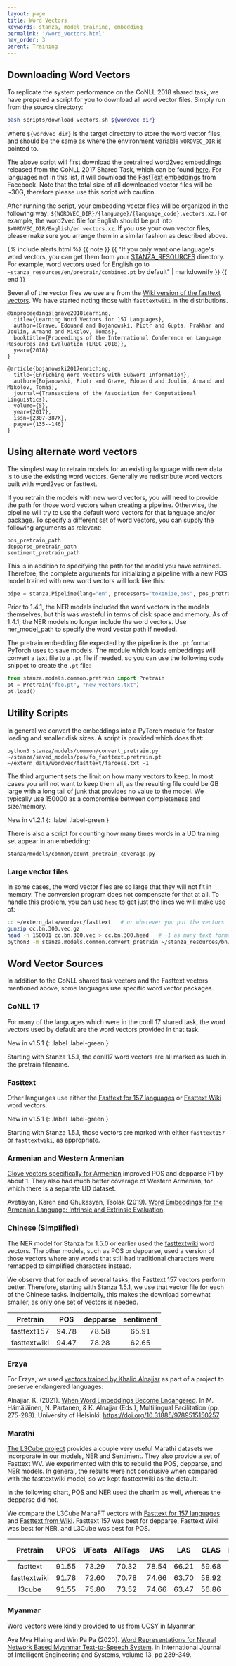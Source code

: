 ```yaml
---
layout: page
title: Word Vectors
keywords: stanza, model training, embedding
permalink: '/word_vectors.html'
nav_order: 3
parent: Training
---
```


## Downloading Word Vectors

To replicate the system performance on the CoNLL 2018 shared task, we have prepared a script for you to download all word vector files. Simply run from the source directory:
```bash
bash scripts/download_vectors.sh ${wordvec_dir}
```
where `${wordvec_dir}` is the target directory to store the word vector files, and should be the same as where the environment variable `WORDVEC_DIR` is pointed to.

The above script will first download the pretrained word2vec embeddings released from the CoNLL 2017 Shared Task, which can be found [here](https://lindat.mff.cuni.cz/repository/xmlui/bitstream/handle/11234/1-1989/word-embeddings-conll17.tar?sequence=9&isAllowed=y). For languages not in this list, it will download the [FastText embeddings](https://fasttext.cc/docs/en/crawl-vectors.html) from Facebook. Note that the total size of all downloaded vector files will be ~30G, therefore please use this script with caution.

After running the script, your embedding vector files will be organized in the following way:
`${WORDVEC_DIR}/{language}/{language_code}.vectors.xz`. For example, the word2vec file for English should be put into `$WORDVEC_DIR/English/en.vectors.xz`. If you use your own vector files, please make sure you arrange them in a similar fashion as described above.

{% include alerts.html %}
{{ note }}
{{ "If you only want one language's word vectors, you can get them from your [STANZA_RESOURCES](download_models.md) directory.  For example, word vectors used for English go to `~stanza_resources/en/pretrain/combined.pt` by default" | markdownify }}
{{ end }}

Several of the vector files we use are from the [Wiki version of the
fasttext vectors](https://fasttext.cc/docs/en/crawl-vectors.html).  We
have started noting those with `fasttextwiki` in the distributions.

```
@inproceedings{grave2018learning,
  title={Learning Word Vectors for 157 Languages},
  author={Grave, Edouard and Bojanowski, Piotr and Gupta, Prakhar and Joulin, Armand and Mikolov, Tomas},
  booktitle={Proceedings of the International Conference on Language Resources and Evaluation (LREC 2018)},
  year={2018}
}
```


```
@article{bojanowski2017enriching,
  title={Enriching Word Vectors with Subword Information},
  author={Bojanowski, Piotr and Grave, Edouard and Joulin, Armand and Mikolov, Tomas},
  journal={Transactions of the Association for Computational Linguistics},
  volume={5},
  year={2017},
  issn={2307-387X},
  pages={135--146}
}
```

## Using alternate word vectors

The simplest way to retrain models for an existing language with new data is to use the existing word vectors.  Generally we redistribute word vectors built with word2vec or fasttext.

If you retrain the models with new word vectors, you will need to provide the path for those word vectors when creating a pipeline.  Otherwise, the pipeline will try to use the default word vectors for that language and/or package.  To specify a different set of word vectors, you can supply the following arguments as relevant:

```
pos_pretrain_path
depparse_pretrain_path
sentiment_pretrain_path
```

This is in addition to specifying the path for the model you have retrained.  Therefore, the complete arguments for initializing a pipeline with a new POS model trained with new word vectors will look like this:

```python
pipe = stanza.Pipeline(lang="en", processors="tokenize,pos", pos_pretrain_path="new_en_wv.pt", pos_model_path="new_pos_model.pt")
```

Prior to 1.4.1, the NER models included the word vectors in the models
themselves, but this was wasteful in terms of disk space and memory.
As of 1.4.1, the NER models no longer include the word vectors.  Use
ner_model_path to specify the word vector path if needed.


The pretrain embedding file expected by the pipeline is the `.pt` format PyTorch uses to save models.  The module which loads embeddings will convert a text file to a `.pt` file if needed, so you can use the following code snippet to create the `.pt` file:

```python
from stanza.models.common.pretrain import Pretrain
pt = Pretrain("foo.pt", "new_vectors.txt")
pt.load()
```

## Utility Scripts

In general we convert the embeddings into a PyTorch module for faster
loading and smaller disk sizes.  A script is provided which does that:

```
python3 stanza/models/common/convert_pretrain.py ~/stanza/saved_models/pos/fo_fasttext.pretrain.pt ~/extern_data/wordvec/fasttext/faroese.txt -1
```

The third argument sets the limit on how many vectors to keep.  In
most cases you will not want to keep them all, as the resulting file
could be GB large with a long tail of junk that provides no value to
the model.  We typically use 150000 as a compromise between
completeness and size/memory.

New in v1.2.1
{: .label .label-green }

There is also a script for counting how many times words in a UD training set appear in an embedding:

```
stanza/models/common/count_pretrain_coverage.py
```

### Large vector files

In some cases, the word vector files are so large that they will not
fit in memory.  The conversion program does not compensate for that at all.
To handle this problem, you can use `head` to get just the lines we will make use of:

```bash
cd ~/extern_data/wordvec/fasttext   # or wherever you put the vectors
gunzip cc.bn.300.vec.gz
head -n 150001 cc.bn.300.vec > cc.bn.300.head   # +1 as many text formats include a header
python3 -m stanza.models.common.convert_pretrain ~/stanza_resources/bn/pretrain/fasttext.pt cc.bn.300.head 150000
```

## Word Vector Sources

In addition to the CoNLL shared task vectors and the Fasttext vectors
mentioned above, some languages use specific word vector packages.

### CoNLL 17

For many of the languages which were in the conll 17 shared task, the word vectors used by default are the word vectors provided in that task.

New in v1.5.1
{: .label .label-green }

Starting with Stanza 1.5.1, the conll17 word vectors are all marked as such in the pretrain filename.

### Fasttext

Other languages use either the [Fasttext for 157 languages](https://fasttext.cc/docs/en/crawl-vectors.html) or [Fasttext Wiki](https://fasttext.cc/docs/en/pretrained-vectors.html) word vectors.

New in v1.5.1
{: .label .label-green }

Starting with Stanza 1.5.1, those vectors are marked with either `fasttext157` or `fasttextwiki`, as appropriate.

### Armenian and Western Armenian

[Glove vectors specifically for Armenian](https://github.com/ispras-texterra/word-embeddings-eval-hy)
improved POS and depparse F1 by about 1.  They also had much better coverage of Western Armenian,
for which there is a separate UD dataset.

Avetisyan, Karen and Ghukasyan, Tsolak (2019).
[Word Embeddings for the Armenian Language: Intrinsic and Extrinsic Evaluation](https://arxiv.org/abs/1906.03134).

### Chinese (Simplified)

The NER model for Stanza for 1.5.0 or earlier used the
[fasttextwiki](https://fasttext.cc/docs/en/pretrained-vectors.html)
word vectors.  The other models, such as POS or depparse, used a
version of those vectors where any words that still had traditional
characters were remapped to simplified characters instead.

We observe that for each of several tasks, the Fasttext 157 vectors
perform better.  Therefore, starting with Stanza 1.5.1, we use that
vector file for each of the Chinese tasks.  Incidentally, this makes
the download somewhat smaller, as only one set of vectors is needed.

| Pretrain     |  POS  | depparse | sentiment |
| :------:     | :---: | :----:   | :----:    |
| fasttext157  | 94.78 | 78.58    | 65.91     |
| fasttextwiki | 94.47 | 78.28    | 62.65     |


### Erzya

For Erzya, we used [vectors trained by Khalid Alnajjar](https://github.com/mokha/semantics) as part of a project to preserve endangered languages:

Alnajjar, K. (2021).
[When Word Embeddings Become Endangered](https://arxiv.org/abs/2103.13275).
In M. Hämäläinen, N. Partanen, & K. Alnajjar (Eds.),
Multilingual Facilitation (pp. 275-288).
University of Helsinki.
https://doi.org/10.31885/9789515150257

### Marathi

[The L3Cube project](https://github.com/l3cube-pune/MarathiNLP)
provides a couple very useful Marathi datasets we incorporate in our
models, NER and Sentiment.  They also provide a set of Fasttext WV.
We experimented with this to rebuild the POS, depparse, and NER
models.  In general, the results were not conclusive when compared
with the fasttextwiki model, so we kept fasttextwiki as the default.

In the following chart, POS and NER used the charlm as well, whereas
the depparse did not.

We compare the L3Cube MahaFT vectors with
[Fasttext for 157 languages](https://fasttext.cc/docs/en/crawl-vectors.html) and
[Fasttext from Wiki](https://fasttext.cc/docs/en/pretrained-vectors.html).
Fasttext 157 was best for depparse, Fasttext Wiki was best for NER, and L3Cube was best for POS.

| Pretrain     | UPOS  | UFeats | AllTags | UAS   | LAS   | CLAS  | MLAS  | BLEX  | NER dev | NER test |
| :------:     | :---: | :----: | :----:  | :--:  | :--:  | :--:  | :--:  | :--:  | :----:  | :---:    |
| fasttext     | 91.55 | 73.29  | 70.32   | 78.54 | 66.21 | 59.68 | 54.44 | 59.68 | 83.27   | 83.62    |
| fasttextwiki | 91.78 | 72.60  | 70.78   | 74.66 | 63.70 | 58.92 | 52.51 | 58.92 | 83.44   | 84.85    |
| l3cube       | 91.55 | 75.80  | 73.52   | 74.66 | 63.47 | 56.86 | 52.49 | 56.86 | 83.98   | 84.46    |

### Myanmar

Word vectors were kindly provided to us from UCSY in Myanmar.

Aye Mya Hlaing and Win Pa Pa (2020).
[Word Representations for Neural Network Based Myanmar Text-to-Speech System](http://oaji.net/articles/2020/3603-1582708892.pdf).
in International Journal of Intelligent Engineering and Systems, volume 13, pp 239-349.

